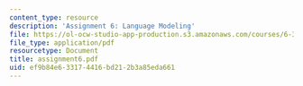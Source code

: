 ```yaml
---
content_type: resource
description: 'Assignment 6: Language Modeling'
file: https://ol-ocw-studio-app-production.s3.amazonaws.com/courses/6-345-automatic-speech-recognition-spring-2003/ef9b84e633174416bd212b3a85eda661_assignment6.pdf
file_type: application/pdf
resourcetype: Document
title: assignment6.pdf
uid: ef9b84e6-3317-4416-bd21-2b3a85eda661
---
```

